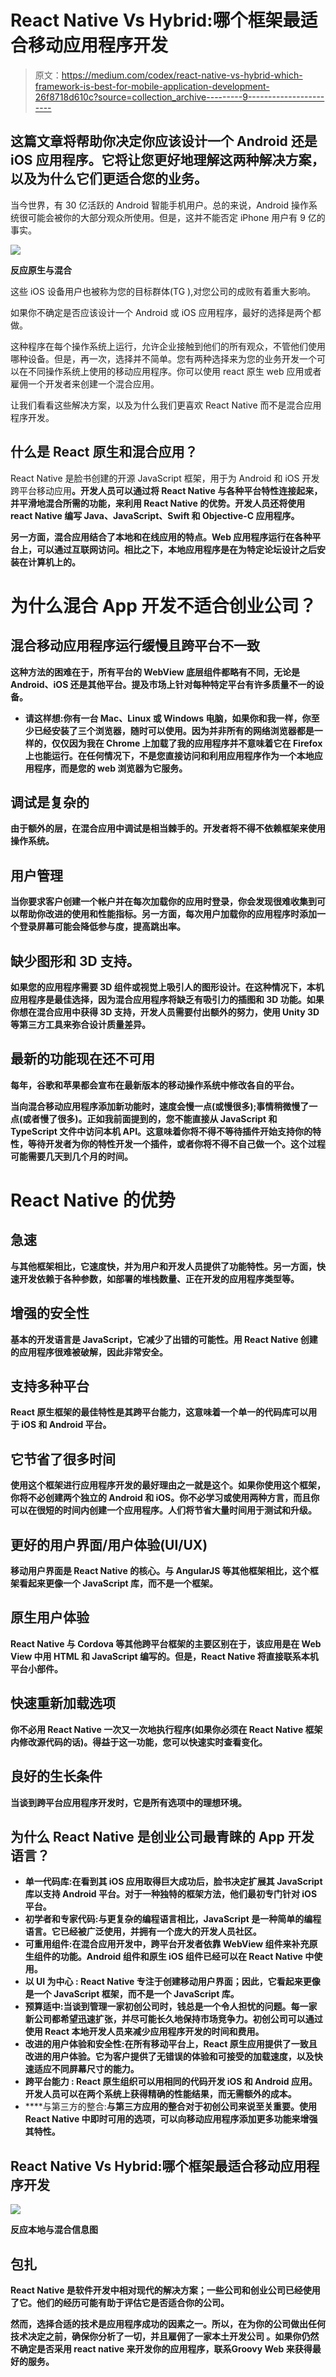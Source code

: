 # React Native Vs Hybrid:哪个框架最适合移动应用程序开发

> 原文：<https://medium.com/codex/react-native-vs-hybrid-which-framework-is-best-for-mobile-application-development-26f8718d610c?source=collection_archive---------9----------------------->

## 这篇文章将帮助你决定你应该设计一个 Android 还是 iOS 应用程序。它将让您更好地理解这两种解决方案，以及为什么它们更适合您的业务。

当今世界，有 30 亿活跃的 Android 智能手机用户。总的来说，Android 操作系统很可能会被你的大部分观众所使用。但是，这并不能否定 iPhone 用户有 9 亿的事实。

![](img/e88e65db16a3566f64dbfffdd6262db6.png)

**反应原生与混合**

这些 iOS 设备用户也被称为您的目标群体(TG ),对您公司的成败有着重大影响。

如果你不确定是否应该设计一个 Android 或 iOS 应用程序，最好的选择是两个都做。

这种程序在每个操作系统上运行，允许企业接触到他们的所有观众，不管他们使用哪种设备。但是，再一次，选择并不简单。您有两种选择来为您的业务开发一个可以在不同操作系统上使用的移动应用程序。你可以使用 react 原生 web 应用或者雇佣一个开发者来创建一个混合应用。

让我们看看这些解决方案，以及为什么我们更喜欢 React Native 而不是混合应用程序开发。

## 什么是 React 原生和混合应用？

React Native 是脸书创建的开源 JavaScript 框架，用于为 Android 和 iOS 开发跨平台移动应用[](https://www.groovyweb.co/blog/learn-to-develop-your-own-mobile-app-with-app-development-process/)**。开发人员可以通过将 React Native 与各种平台特性连接起来，并平滑地混合所需的功能，来利用 React Native 的优势。开发人员还将使用 react Native 编写 Java、JavaScript、Swift 和 Objective-C 应用程序。**

**另一方面，混合应用结合了本地和在线应用的特点。Web 应用程序运行在各种平台上，可以通过互联网访问。相比之下，本地应用程序是在为特定论坛设计之后安装在计算机上的。**

# **为什么混合 App 开发不适合创业公司？**

## **混合移动应用程序运行缓慢且跨平台不一致**

**这种方法的困难在于，所有平台的 WebView 底层组件都略有不同，无论是 Android、iOS 还是其他平台。提及市场上针对每种特定平台有许多质量不一的设备。**

*   **请这样想:你有一台 Mac、Linux 或 Windows 电脑，如果你和我一样，你至少已经安装了三个浏览器，随时可以使用。因为并非所有的网络浏览器都是一样的，仅仅因为我在 Chrome 上加载了我的应用程序并不意味着它在 Firefox 上也能运行。在任何情况下，不是您直接访问和利用应用程序作为一个本地应用程序，而是您的 web 浏览器为它服务。**

## **调试是复杂的**

**由于额外的层，在混合应用中调试是相当棘手的。开发者将不得不依赖框架来使用操作系统。**

## **用户管理**

**当你要求客户创建一个帐户并在每次加载你的应用时登录，你会发现很难收集到可以帮助你改进的使用和性能指标。另一方面，每次用户加载你的应用程序时添加一个登录屏幕可能会降低参与度，提高跳出率。**

## **缺少图形和 3D 支持。**

**如果您的应用程序需要 3D 组件或视觉上吸引人的图形设计。在这种情况下，本机应用程序是最佳选择，因为混合应用程序将缺乏有吸引力的插图和 3D 功能。如果你想在混合应用中获得 3D 支持，开发人员需要付出额外的努力，使用 Unity 3D 等第三方工具来弥合设计质量差异。**

## **最新的功能现在还不可用**

**每年，谷歌和苹果都会宣布在最新版本的移动操作系统中修改各自的平台。**

**当向混合移动应用程序添加新功能时，速度会慢一点(或慢很多);事情稍微慢了一点(或者慢了很多)。正如我前面提到的，您不能直接从 JavaScript 和 TypeScript 文件中访问本机 API。这意味着你将不得不等待插件开始支持你的特性，等待开发者为你的特性开发一个插件，或者你将不得不自己做一个。这个过程可能需要几天到几个月的时间。**

# **React Native 的优势**

## **急速**

**与其他框架相比，它速度快，并为用户和开发人员提供了功能特性。另一方面，快速开发依赖于各种参数，如部署的堆栈数量、正在开发的应用程序类型等。**

## **增强的安全性**

**基本的开发语言是 JavaScript，它减少了出错的可能性。用 React Native 创建的应用程序很难被破解，因此非常安全。**

## **支持多种平台**

**React 原生框架的最佳特性是其跨平台能力，这意味着一个单一的代码库可以用于 iOS 和 Android 平台。**

## **它节省了很多时间**

**使用这个框架进行应用程序开发的最好理由之一就是这个。如果你使用这个框架，你将不必创建两个独立的 Android 和 iOS。你不必学习或使用两种方言，而且你可以在很短的时间内创建一个应用程序。人们将节省大量时间用于测试和升级。**

## **更好的用户界面/用户体验(UI/UX)**

**移动用户界面是 React Native 的核心。与 AngularJS 等其他框架相比，这个框架看起来更像一个 JavaScript 库，而不是一个框架。**

## **原生用户体验**

**React Native 与 Cordova 等其他跨平台框架的主要区别在于，该应用是在 Web View 中用 HTML 和 JavaScript 编写的。但是，React Native 将直接联系本机平台小部件。**

## **快速重新加载选项**

**你不必用 React Native 一次又一次地执行程序(如果你必须在 React Native 框架内修改源代码的话)。得益于这一功能，您可以快速实时查看变化。**

## **良好的生长条件**

**当谈到跨平台应用程序开发时，它是所有选项中的理想环境。**

## **为什么 React Native 是创业公司最青睐的 App 开发语言？**

*   **单一代码库:在看到其 iOS 应用取得巨大成功后，脸书决定扩展其 JavaScript 库以支持 Android 平台。对于一种独特的框架方法，他们最初专门针对 iOS 平台。**
*   ****初学者和专家代码**:与更复杂的编程语言相比，JavaScript 是一种简单的编程语言。它已经被广泛使用，并拥有一个庞大的开发人员社区。**
*   ****可重用组件**:在混合应用开发中，跨平台开发者依靠 WebView 组件来补充原生组件的功能。Android 组件和原生 iOS 组件已经可以在 React Native 中使用。**
*   ****以 UI 为中心** : React Native 专注于创建移动用户界面；因此，它看起来更像是一个 JavaScript 框架，而不是一个 JavaScript 库。**
*   **预算适中:当谈到管理一家初创公司时，钱总是一个令人担忧的问题。每一家新公司都希望迅速扩张，并尽可能长久地保持市场竞争力。初创公司可以通过使用 React 本地开发人员来减少应用程序开发的时间和费用。**
*   ****改进的用户体验和安全性**:在所有移动平台上，React 原生应用提供了一致且改进的用户体验。它为客户提供了无错误的体验和可接受的加载速度，以及快速适应不同屏幕尺寸的能力。**
*   ****跨平台能力** : React 原生组织可以用相同的代码开发 iOS 和 Android 应用。开发人员可以在两个系统上获得精确的性能结果，而无需额外的成本。**
*   ****与第三方的整合:**与第三方应用的整合对于初创公司来说至关重要。使用 React Native 中即时可用的选项，可以向移动应用程序添加更多功能来增强其特性。**

## **React Native Vs Hybrid:哪个框架最适合移动应用程序开发**

**![](img/59f55b9c0a717ff84ecd2312f5c68b29.png)**

****反应本地与混合信息图****

## **包扎**

**React Native 是软件开发中相对现代的解决方案；一些公司和创业公司已经使用了它。他们的经历可能有助于评估它是否适合你的公司。**

**然而，选择合适的技术是应用程序成功的因素之一。所以，在为你的公司做出任何技术决定之前，确保你分析了一切，并且雇佣了一家本土开发公司 。如果你仍然不确定是否采用 react native 来开发你的应用程序，联系Groovy Web 来获得最好的服务。**